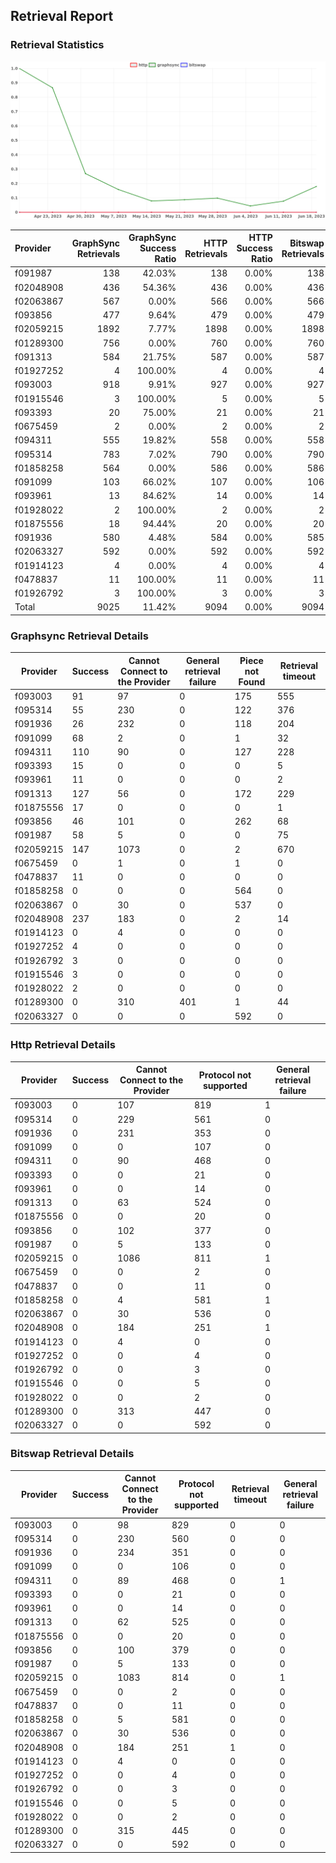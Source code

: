 ## Retrieval Report
### Retrieval Statistics
<img src="https://raw.githubusercontent.com/data-preservation-programs/filplus-checker-assets/main/filecoin-project/filecoin-plus-large-datasets/issues/1479/1687577779054.png"/>

| Provider  | GraphSync Retrievals | GraphSync Success Ratio | HTTP Retrievals | HTTP Success Ratio | Bitswap Retrievals | Bitswap Success Ratio |
| :-------- | -------------------: | ----------------------: | --------------: | -----------------: | -----------------: | --------------------: |
| f091987   |                  138 |                  42.03% |             138 |              0.00% |                138 |                 0.00% |
| f02048908 |                  436 |                  54.36% |             436 |              0.00% |                436 |                 0.00% |
| f02063867 |                  567 |                   0.00% |             566 |              0.00% |                566 |                 0.00% |
| f093856   |                  477 |                   9.64% |             479 |              0.00% |                479 |                 0.00% |
| f02059215 |                 1892 |                   7.77% |            1898 |              0.00% |               1898 |                 0.00% |
| f01289300 |                  756 |                   0.00% |             760 |              0.00% |                760 |                 0.00% |
| f091313   |                  584 |                  21.75% |             587 |              0.00% |                587 |                 0.00% |
| f01927252 |                    4 |                 100.00% |               4 |              0.00% |                  4 |                 0.00% |
| f093003   |                  918 |                   9.91% |             927 |              0.00% |                927 |                 0.00% |
| f01915546 |                    3 |                 100.00% |               5 |              0.00% |                  5 |                 0.00% |
| f093393   |                   20 |                  75.00% |              21 |              0.00% |                 21 |                 0.00% |
| f0675459  |                    2 |                   0.00% |               2 |              0.00% |                  2 |                 0.00% |
| f094311   |                  555 |                  19.82% |             558 |              0.00% |                558 |                 0.00% |
| f095314   |                  783 |                   7.02% |             790 |              0.00% |                790 |                 0.00% |
| f01858258 |                  564 |                   0.00% |             586 |              0.00% |                586 |                 0.00% |
| f091099   |                  103 |                  66.02% |             107 |              0.00% |                106 |                 0.00% |
| f093961   |                   13 |                  84.62% |              14 |              0.00% |                 14 |                 0.00% |
| f01928022 |                    2 |                 100.00% |               2 |              0.00% |                  2 |                 0.00% |
| f01875556 |                   18 |                  94.44% |              20 |              0.00% |                 20 |                 0.00% |
| f091936   |                  580 |                   4.48% |             584 |              0.00% |                585 |                 0.00% |
| f02063327 |                  592 |                   0.00% |             592 |              0.00% |                592 |                 0.00% |
| f01914123 |                    4 |                   0.00% |               4 |              0.00% |                  4 |                 0.00% |
| f0478837  |                   11 |                 100.00% |              11 |              0.00% |                 11 |                 0.00% |
| f01926792 |                    3 |                 100.00% |               3 |              0.00% |                  3 |                 0.00% |
| Total     |                 9025 |                  11.42% |            9094 |              0.00% |               9094 |                 0.00% |

### Graphsync Retrieval Details
| Provider  | Success | Cannot Connect to the Provider | General retrieval failure | Piece not Found | Retrieval timeout |
| --------- | ------- | ------------------------------ | ------------------------- | --------------- | ----------------- |
| f093003   | 91      | 97                             | 0                         | 175             | 555               |
| f095314   | 55      | 230                            | 0                         | 122             | 376               |
| f091936   | 26      | 232                            | 0                         | 118             | 204               |
| f091099   | 68      | 2                              | 0                         | 1               | 32                |
| f094311   | 110     | 90                             | 0                         | 127             | 228               |
| f093393   | 15      | 0                              | 0                         | 0               | 5                 |
| f093961   | 11      | 0                              | 0                         | 0               | 2                 |
| f091313   | 127     | 56                             | 0                         | 172             | 229               |
| f01875556 | 17      | 0                              | 0                         | 0               | 1                 |
| f093856   | 46      | 101                            | 0                         | 262             | 68                |
| f091987   | 58      | 5                              | 0                         | 0               | 75                |
| f02059215 | 147     | 1073                           | 0                         | 2               | 670               |
| f0675459  | 0       | 1                              | 0                         | 1               | 0                 |
| f0478837  | 11      | 0                              | 0                         | 0               | 0                 |
| f01858258 | 0       | 0                              | 0                         | 564             | 0                 |
| f02063867 | 0       | 30                             | 0                         | 537             | 0                 |
| f02048908 | 237     | 183                            | 0                         | 2               | 14                |
| f01914123 | 0       | 4                              | 0                         | 0               | 0                 |
| f01927252 | 4       | 0                              | 0                         | 0               | 0                 |
| f01926792 | 3       | 0                              | 0                         | 0               | 0                 |
| f01915546 | 3       | 0                              | 0                         | 0               | 0                 |
| f01928022 | 2       | 0                              | 0                         | 0               | 0                 |
| f01289300 | 0       | 310                            | 401                       | 1               | 44                |
| f02063327 | 0       | 0                              | 0                         | 592             | 0                 |

### Http Retrieval Details
| Provider  | Success | Cannot Connect to the Provider | Protocol not supported | General retrieval failure |
| --------- | ------- | ------------------------------ | ---------------------- | ------------------------- |
| f093003   | 0       | 107                            | 819                    | 1                         |
| f095314   | 0       | 229                            | 561                    | 0                         |
| f091936   | 0       | 231                            | 353                    | 0                         |
| f091099   | 0       | 0                              | 107                    | 0                         |
| f094311   | 0       | 90                             | 468                    | 0                         |
| f093393   | 0       | 0                              | 21                     | 0                         |
| f093961   | 0       | 0                              | 14                     | 0                         |
| f091313   | 0       | 63                             | 524                    | 0                         |
| f01875556 | 0       | 0                              | 20                     | 0                         |
| f093856   | 0       | 102                            | 377                    | 0                         |
| f091987   | 0       | 5                              | 133                    | 0                         |
| f02059215 | 0       | 1086                           | 811                    | 1                         |
| f0675459  | 0       | 0                              | 2                      | 0                         |
| f0478837  | 0       | 0                              | 11                     | 0                         |
| f01858258 | 0       | 4                              | 581                    | 1                         |
| f02063867 | 0       | 30                             | 536                    | 0                         |
| f02048908 | 0       | 184                            | 251                    | 1                         |
| f01914123 | 0       | 4                              | 0                      | 0                         |
| f01927252 | 0       | 0                              | 4                      | 0                         |
| f01926792 | 0       | 0                              | 3                      | 0                         |
| f01915546 | 0       | 0                              | 5                      | 0                         |
| f01928022 | 0       | 0                              | 2                      | 0                         |
| f01289300 | 0       | 313                            | 447                    | 0                         |
| f02063327 | 0       | 0                              | 592                    | 0                         |

### Bitswap Retrieval Details
| Provider  | Success | Cannot Connect to the Provider | Protocol not supported | Retrieval timeout | General retrieval failure |
| --------- | ------- | ------------------------------ | ---------------------- | ----------------- | ------------------------- |
| f093003   | 0       | 98                             | 829                    | 0                 | 0                         |
| f095314   | 0       | 230                            | 560                    | 0                 | 0                         |
| f091936   | 0       | 234                            | 351                    | 0                 | 0                         |
| f091099   | 0       | 0                              | 106                    | 0                 | 0                         |
| f094311   | 0       | 89                             | 468                    | 0                 | 1                         |
| f093393   | 0       | 0                              | 21                     | 0                 | 0                         |
| f093961   | 0       | 0                              | 14                     | 0                 | 0                         |
| f091313   | 0       | 62                             | 525                    | 0                 | 0                         |
| f01875556 | 0       | 0                              | 20                     | 0                 | 0                         |
| f093856   | 0       | 100                            | 379                    | 0                 | 0                         |
| f091987   | 0       | 5                              | 133                    | 0                 | 0                         |
| f02059215 | 0       | 1083                           | 814                    | 0                 | 1                         |
| f0675459  | 0       | 0                              | 2                      | 0                 | 0                         |
| f0478837  | 0       | 0                              | 11                     | 0                 | 0                         |
| f01858258 | 0       | 5                              | 581                    | 0                 | 0                         |
| f02063867 | 0       | 30                             | 536                    | 0                 | 0                         |
| f02048908 | 0       | 184                            | 251                    | 1                 | 0                         |
| f01914123 | 0       | 4                              | 0                      | 0                 | 0                         |
| f01927252 | 0       | 0                              | 4                      | 0                 | 0                         |
| f01926792 | 0       | 0                              | 3                      | 0                 | 0                         |
| f01915546 | 0       | 0                              | 5                      | 0                 | 0                         |
| f01928022 | 0       | 0                              | 2                      | 0                 | 0                         |
| f01289300 | 0       | 315                            | 445                    | 0                 | 0                         |
| f02063327 | 0       | 0                              | 592                    | 0                 | 0                         |
